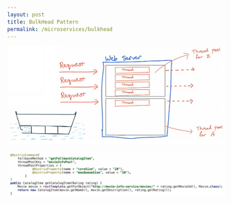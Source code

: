 ```yaml
---
layout: post
title: BulkHead Pattern
permalink: /microservices/bulkhead
---
```


![](https://github.com/arpit04tripathi/files-cdn/raw/cdn/webservices/microservices/bulkhead-pattern.png)

![](https://github.com/arpit04tripathi/files-cdn/raw/cdn/webservices/microservices/bulkhead-properties.png)
